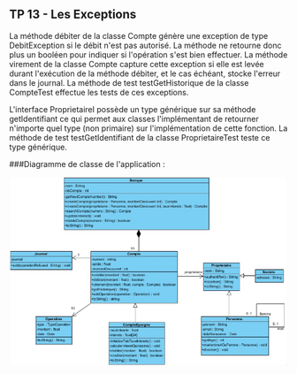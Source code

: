 ## TP 13 - Les Exceptions


La méthode débiter de la classe Compte génère une exception de type DebitException si le débit n'est pas autorisé. La méthode ne retourne donc plus un booléen pour indiquer si l'opération s'est bien effectuer.
La méthode virement de la classe Compte capture cette exception si elle est levée durant l'exécution de la méthode débiter, et le cas échéant, stocke l'erreur dans le journal.
La méthode de test testGetHistorique de la classe CompteTest effectue les tests de ces exceptions.

L'interface ProprietaireI possède un type générique sur sa méthode getIdentifiant ce qui permet aux classes l'implémentant de retourner n'importe quel type (non primaire) sur l'implémentation de cette fonction.
La méthode de test testGetIdentifiant de la classe ProprietaireTest teste ce type générique.

###Diagramme de classe de l'application : 

![alt tag](https://raw.githubusercontent.com/jdflaugergues/TP_banque/master/img/DiagrammeClasse.jpg)
